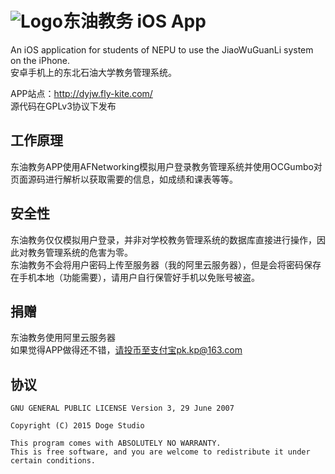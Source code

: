 # ![Logo](https://raw.githubusercontent.com/FlyKite/DYJW/master/art/logo.png)东油教务 iOS App
An iOS application for students of NEPU to use the JiaoWuGuanLi system on the iPhone.  
安卓手机上的东北石油大学教务管理系统。  

APP站点：<http://dyjw.fly-kite.com/>   
源代码在GPLv3协议下发布

工作原理
---
东油教务APP使用AFNetworking模拟用户登录教务管理系统并使用OCGumbo对页面源码进行解析以获取需要的信息，如成绩和课表等等。

安全性
---
东油教务仅仅模拟用户登录，并非对学校教务管理系统的数据库直接进行操作，因此对教务管理系统的危害为零。  
东油教务不会将用户密码上传至服务器（我的阿里云服务器），但是会将密码保存在手机本地（功能需要），请用户自行保管好手机以免账号被盗。

捐赠
---
东油教务使用阿里云服务器  
如果觉得APP做得还不错，请投币至支付宝pk.kp@163.com  

协议
---
```
GNU GENERAL PUBLIC LICENSE Version 3, 29 June 2007

Copyright (C) 2015 Doge Studio

This program comes with ABSOLUTELY NO WARRANTY.
This is free software, and you are welcome to redistribute it under certain conditions.
```
